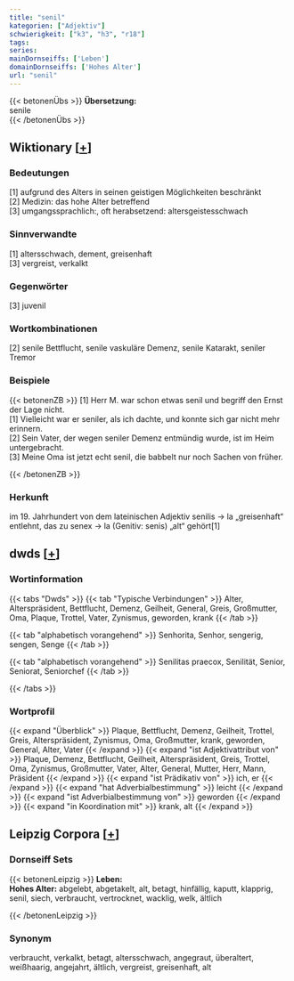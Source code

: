 ```yaml
---
title: "senil"
kategorien: ["Adjektiv"]
schwierigkeit: ["k3", "h3", "r18"]
tags:
series:
mainDornseiffs: ['Leben']
domainDornseiffs: ['Hohes Alter']
url: "senil"
---
```


{{< betonenÜbs >}}
**Übersetzung:**  
senile  
{{< /betonenÜbs >}}

## Wiktionary [[+](https://de.wiktionary.org/wiki/senil)]

### Bedeutungen
[1] aufgrund des Alters in seinen geistigen Möglichkeiten beschränkt  
[2] Medizin: das hohe Alter betreffend  
[3] umgangssprachlich:, oft herabsetzend: altersgeistesschwach  

### Sinnverwandte
[1] altersschwach, dement, greisenhaft  
[3] vergreist, verkalkt  

### Gegenwörter
[3] juvenil  

### Wortkombinationen
[2] senile Bettflucht, senile vaskuläre Demenz, senile Katarakt, seniler Tremor  

### Beispiele
{{< betonenZB >}}
[1] Herr M. war schon etwas senil und begriff den Ernst der Lage nicht.  
[1] Vielleicht war er seniler, als ich dachte, und konnte sich gar nicht mehr erinnern.  
[2] Sein Vater, der wegen seniler Demenz entmündig wurde, ist im Heim untergebracht.  
[3] Meine Oma ist jetzt echt senil, die babbelt nur noch Sachen von früher.  

{{< /betonenZB >}}
### Herkunft
im 19. Jahrhundert von dem lateinischen Adjektiv senilis → la „greisenhaft“ entlehnt, das zu senex → la (Genitiv: senis) „alt“ gehört[1]  



## dwds [[+](https://www.dwds.de/wb/senil)]

### Wortinformation
{{< tabs "Dwds" >}}
{{< tab "Typische Verbindungen" >}}
Alter, Alterspräsident, Bettflucht, Demenz, Geilheit, General, Greis, Großmutter, Oma, Plaque, Trottel, Vater, Zynismus, geworden, krank
{{< /tab >}}

{{< tab "alphabetisch vorangehend" >}}
Senhorita, Senhor, sengerig, sengen, Senge
{{< /tab >}}

{{< tab "alphabetisch vorangehend" >}}
Senilitas praecox, Senilität, Senior, Seniorat, Seniorchef
{{< /tab >}}

{{< /tabs >}}

### Wortprofil
{{< expand "Überblick" >}} Plaque, Bettflucht, Demenz, Geilheit, Trottel, Greis, Alterspräsident, Zynismus, Oma, Großmutter, krank, geworden, General, Alter, Vater {{< /expand >}}
{{< expand "ist Adjektivattribut von" >}} Plaque, Demenz, Bettflucht, Geilheit, Alterspräsident, Greis, Trottel, Oma, Zynismus, Großmutter, Vater, Alter, General, Mutter, Herr, Mann, Präsident {{< /expand >}}
{{< expand "ist Prädikativ von" >}} ich, er {{< /expand >}}
{{< expand "hat Adverbialbestimmung" >}} leicht {{< /expand >}}
{{< expand "ist Adverbialbestimmung von" >}} geworden {{< /expand >}}
{{< expand "in Koordination mit" >}} krank, alt {{< /expand >}}

## Leipzig Corpora [[+](https://corpora.uni-leipzig.de/en/res?word=senil&corpusId=deu_newscrawl-public_2018)]

### Dornseiff Sets
{{< betonenLeipzig >}}
**Leben:**  
**Hohes Alter:** abgelebt, abgetakelt, alt, betagt, hinfällig, kaputt, klapprig, senil, siech, verbraucht, vertrocknet, wacklig, welk, ältlich  

{{< /betonenLeipzig >}}

### Synonym
verbraucht, verkalkt, betagt, altersschwach, angegraut, überaltert, weißhaarig, angejahrt, ältlich, vergreist, greisenhaft, alt

